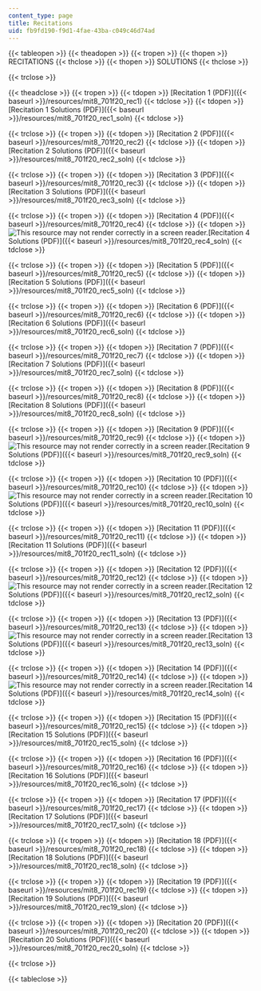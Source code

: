 ```yaml
---
content_type: page
title: Recitations
uid: fb9fd190-f9d1-4fae-43ba-c049c46d74ad
---
```


{{< tableopen >}}
{{< theadopen >}}
{{< tropen >}}
{{< thopen >}}
RECITATIONS
{{< thclose >}}
{{< thopen >}}
SOLUTIONS
{{< thclose >}}

{{< trclose >}}

{{< theadclose >}}
{{< tropen >}}
{{< tdopen >}}
[Recitation 1 (PDF)]({{< baseurl >}}/resources/mit8_701f20_rec1)
{{< tdclose >}}
{{< tdopen >}}
[Recitation 1 Solutions (PDF)]({{< baseurl >}}/resources/mit8_701f20_rec1_soln)
{{< tdclose >}}

{{< trclose >}}
{{< tropen >}}
{{< tdopen >}}
[Recitation 2 (PDF)]({{< baseurl >}}/resources/mit8_701f20_rec2)
{{< tdclose >}}
{{< tdopen >}}
[Recitation 2 Solutions (PDF)]({{< baseurl >}}/resources/mit8_701f20_rec2_soln)
{{< tdclose >}}

{{< trclose >}}
{{< tropen >}}
{{< tdopen >}}
[Recitation 3 (PDF)]({{< baseurl >}}/resources/mit8_701f20_rec3)
{{< tdclose >}}
{{< tdopen >}}
[Recitation 3 Solutions (PDF)]({{< baseurl >}}/resources/mit8_701f20_rec3_soln)
{{< tdclose >}}

{{< trclose >}}
{{< tropen >}}
{{< tdopen >}}
[Recitation 4 (PDF)]({{< baseurl >}}/resources/mit8_701f20_rec4)
{{< tdclose >}}
{{< tdopen >}}
![This resource may not render correctly in a screen reader.](/images/inacessible.gif)[Recitation 4 Solutions (PDF)]({{< baseurl >}}/resources/mit8_701f20_rec4_soln)
{{< tdclose >}}

{{< trclose >}}
{{< tropen >}}
{{< tdopen >}}
[Recitation 5 (PDF)]({{< baseurl >}}/resources/mit8_701f20_rec5)
{{< tdclose >}}
{{< tdopen >}}
[Recitation 5 Solutions (PDF)]({{< baseurl >}}/resources/mit8_701f20_rec5_soln)
{{< tdclose >}}

{{< trclose >}}
{{< tropen >}}
{{< tdopen >}}
[Recitation 6 (PDF)]({{< baseurl >}}/resources/mit8_701f20_rec6)
{{< tdclose >}}
{{< tdopen >}}
[Recitation 6 Solutions (PDF)]({{< baseurl >}}/resources/mit8_701f20_rec6_soln)
{{< tdclose >}}

{{< trclose >}}
{{< tropen >}}
{{< tdopen >}}
[Recitation 7 (PDF)]({{< baseurl >}}/resources/mit8_701f20_rec7)
{{< tdclose >}}
{{< tdopen >}}
[Recitation 7 Solutions (PDF)]({{< baseurl >}}/resources/mit8_701f20_rec7_soln)
{{< tdclose >}}

{{< trclose >}}
{{< tropen >}}
{{< tdopen >}}
[Recitation 8 (PDF)]({{< baseurl >}}/resources/mit8_701f20_rec8)
{{< tdclose >}}
{{< tdopen >}}
[Recitation 8 Solutions (PDF)]({{< baseurl >}}/resources/mit8_701f20_rec8_soln)
{{< tdclose >}}

{{< trclose >}}
{{< tropen >}}
{{< tdopen >}}
[Recitation 9 (PDF)]({{< baseurl >}}/resources/mit8_701f20_rec9)
{{< tdclose >}}
{{< tdopen >}}
![This resource may not render correctly in a screen reader.](/images/inacessible.gif)[Recitation 9 Solutions (PDF)]({{< baseurl >}}/resources/mit8_701f20_rec9_soln)
{{< tdclose >}}

{{< trclose >}}
{{< tropen >}}
{{< tdopen >}}
[Recitation 10 (PDF)]({{< baseurl >}}/resources/mit8_701f20_rec10)
{{< tdclose >}}
{{< tdopen >}}
![This resource may not render correctly in a screen reader.](/images/inacessible.gif)[Recitation 10 Solutions (PDF)]({{< baseurl >}}/resources/mit8_701f20_rec10_soln)
{{< tdclose >}}

{{< trclose >}}
{{< tropen >}}
{{< tdopen >}}
[Recitation 11 (PDF)]({{< baseurl >}}/resources/mit8_701f20_rec11)
{{< tdclose >}}
{{< tdopen >}}
[Recitation 11 Solutions (PDF)]({{< baseurl >}}/resources/mit8_701f20_rec11_soln)
{{< tdclose >}}

{{< trclose >}}
{{< tropen >}}
{{< tdopen >}}
[Recitation 12 (PDF)]({{< baseurl >}}/resources/mit8_701f20_rec12)
{{< tdclose >}}
{{< tdopen >}}
![This resource may not render correctly in a screen reader.](/images/inacessible.gif)[Recitation 12 Solutions (PDF)]({{< baseurl >}}/resources/mit8_701f20_rec12_soln)
{{< tdclose >}}

{{< trclose >}}
{{< tropen >}}
{{< tdopen >}}
[Recitation 13 (PDF)]({{< baseurl >}}/resources/mit8_701f20_rec13)
{{< tdclose >}}
{{< tdopen >}}
![This resource may not render correctly in a screen reader.](/images/inacessible.gif)[Recitation 13 Solutions (PDF)]({{< baseurl >}}/resources/mit8_701f20_rec13_soln)
{{< tdclose >}}

{{< trclose >}}
{{< tropen >}}
{{< tdopen >}}
[Recitation 14 (PDF)]({{< baseurl >}}/resources/mit8_701f20_rec14)
{{< tdclose >}}
{{< tdopen >}}
![This resource may not render correctly in a screen reader.](/images/inacessible.gif)[Recitation 14 Solutions (PDF)]({{< baseurl >}}/resources/mit8_701f20_rec14_soln)
{{< tdclose >}}

{{< trclose >}}
{{< tropen >}}
{{< tdopen >}}
[Recitation 15 (PDF)]({{< baseurl >}}/resources/mit8_701f20_rec15)
{{< tdclose >}}
{{< tdopen >}}
[Recitation 15 Solutions (PDF)]({{< baseurl >}}/resources/mit8_701f20_rec15_soln)
{{< tdclose >}}

{{< trclose >}}
{{< tropen >}}
{{< tdopen >}}
[Recitation 16 (PDF)]({{< baseurl >}}/resources/mit8_701f20_rec16)
{{< tdclose >}}
{{< tdopen >}}
[Recitation 16 Solutions (PDF)]({{< baseurl >}}/resources/mit8_701f20_rec16_soln)
{{< tdclose >}}

{{< trclose >}}
{{< tropen >}}
{{< tdopen >}}
[Recitation 17 (PDF)]({{< baseurl >}}/resources/mit8_701f20_rec17)
{{< tdclose >}}
{{< tdopen >}}
[Recitation 17 Solutions (PDF)]({{< baseurl >}}/resources/mit8_701f20_rec17_soln)
{{< tdclose >}}

{{< trclose >}}
{{< tropen >}}
{{< tdopen >}}
[Recitation 18 (PDF)]({{< baseurl >}}/resources/mit8_701f20_rec18)
{{< tdclose >}}
{{< tdopen >}}
[Recitation 18 Solutions (PDF)]({{< baseurl >}}/resources/mit8_701f20_rec18_soln)
{{< tdclose >}}

{{< trclose >}}
{{< tropen >}}
{{< tdopen >}}
[Recitation 19 (PDF)]({{< baseurl >}}/resources/mit8_701f20_rec19)
{{< tdclose >}}
{{< tdopen >}}
[Recitation 19 Solutions (PDF)]({{< baseurl >}}/resources/mit8_701f20_rec19_slon)
{{< tdclose >}}

{{< trclose >}}
{{< tropen >}}
{{< tdopen >}}
[Recitation 20 (PDF)]({{< baseurl >}}/resources/mit8_701f20_rec20)
{{< tdclose >}}
{{< tdopen >}}
[Recitation 20 Solutions (PDF)]({{< baseurl >}}/resources/mit8_701f20_rec20_soln)
{{< tdclose >}}

{{< trclose >}}

{{< tableclose >}}